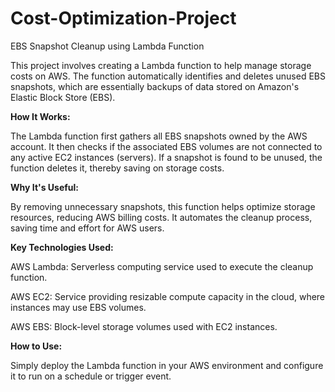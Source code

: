 # Cost-Optimization-Project
EBS Snapshot Cleanup using Lambda Function

This project involves creating a Lambda function to help manage storage costs on AWS. The function automatically identifies and deletes unused EBS snapshots, which are essentially backups of data stored on Amazon's Elastic Block Store (EBS).

**How It Works:**

The Lambda function first gathers all EBS snapshots owned by the AWS account.
It then checks if the associated EBS volumes are not connected to any active EC2 instances (servers).
If a snapshot is found to be unused, the function deletes it, thereby saving on storage costs.

**Why It's Useful:**

By removing unnecessary snapshots, this function helps optimize storage resources, reducing AWS billing costs.
It automates the cleanup process, saving time and effort for AWS users.

**Key Technologies Used:**

AWS Lambda: Serverless computing service used to execute the cleanup function.

AWS EC2: Service providing resizable compute capacity in the cloud, where instances may use EBS volumes.

AWS EBS: Block-level storage volumes used with EC2 instances.

**How to Use:**

Simply deploy the Lambda function in your AWS environment and configure it to run on a schedule or trigger event.
